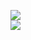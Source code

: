 [![](https://img.shields.io/badge/Made%20With-Github%20Spray-lightgrey.svg?style=for-the-badge&logo=github)](https://github.com/Annihil/github-spray#17988)  
[![](https://i.imgur.com/2DrTn0Z.gif)](https://github.com/Annihil/github-spray)